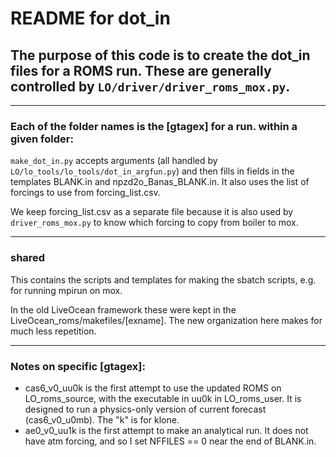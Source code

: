 # README for dot_in

## The purpose of this code is to create the dot_in files for a ROMS run. These are generally controlled by `LO/driver/driver_roms_mox.py`.

---

### Each of the folder names is the [gtagex] for a run. within a given folder:

`make_dot_in.py` accepts arguments (all handled by `LO/lo_tools/lo_tools/dot_in_argfun.py`) and then fills in fields in the templates BLANK.in and npzd2o_Banas_BLANK.in. It also uses the list of forcings to use from forcing_list.csv.

We keep forcing_list.csv as a separate file because it is also used by `driver_roms_mox.py` to know which forcing to copy from boiler to mox.

---

### shared

This contains the scripts and templates for making the sbatch scripts, e.g. for running mpirun on mox.

In the old LiveOcean framework these were kept in the LiveOcean_roms/makefiles/[exname]. The new organization here makes for much less repetition.

---

### Notes on specific [gtagex]:

- cas6_v0_uu0k is the first attempt to use the updated ROMS on LO_roms_source, with the executable in uu0k in LO_roms_user.  It is designed to run a physics-only version of current forecast (cas6_v0_u0mb).  The "k" is for klone.
- ae0_v0_uu1k is the first attempt to make an analytical run.  It does not have atm forcing, and so I set NFFILES == 0 near the end of BLANK.in.
